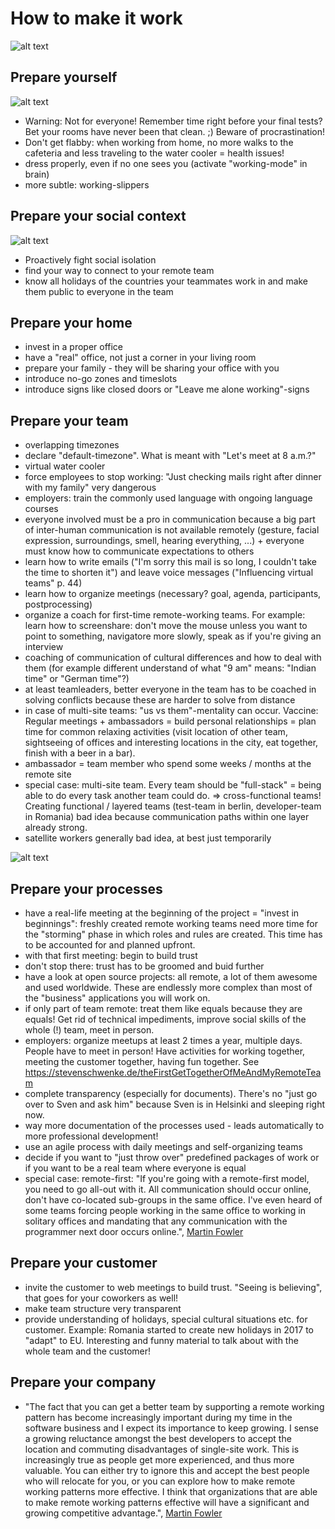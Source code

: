 # How to make it work

![alt text](slides/contextOfRemoteWorking.png)

## Prepare yourself

![alt text](slides/prepareYourself.jpg)

- Warning: Not for everyone! Remember time right before your final tests? Bet your rooms have never been that clean. ;) Beware of procrastination!
- Don't get flabby: when working from home, no more walks to the cafeteria and less traveling to the water cooler = health issues! 
- dress properly, even if no one sees you (activate "working-mode" in brain)
- more subtle: working-slippers

## Prepare your social context

![alt text](slides/contextOfRemoteWorking.png)

- Proactively fight social isolation
- find your way to connect to your remote team
- know all holidays of the countries your teammates work in and make them public to everyone in the team

## Prepare your home
- invest in a proper office
- have a "real" office, not just a corner in your living room
- prepare your family - they will be sharing your office with you
- introduce no-go zones and timeslots
- introduce signs like closed doors or "Leave me alone working"-signs

## Prepare your team
- overlapping timezones
- declare "default-timezone". What is meant with "Let's meet at 8 a.m.?"
- virtual water cooler
- force employees to stop working: "Just checking mails right after dinner with my family" very dangerous
- employers: train the commonly used language with ongoing language courses
- everyone involved must be a pro in communication because a big part of inter-human communication is not available remotely (gesture, facial expression, surroundings, smell, hearing everything, ...) + everyone must know how to communicate expectations to others
- learn how to write emails ("I'm sorry this mail is so long, I couldn't take the time to shorten it") and leave voice messages ("Influencing virtual teams" p. 44)
- learn how to organize meetings (necessary? goal, agenda, participants, postprocessing)
- organize a coach for first-time remote-working teams. For example: learn how to screenshare: don't move the mouse unless you want to point to something, navigatore more slowly, speak as if you're giving an interview
- coaching of communication of cultural differences and how to deal with them (for example different understand of what "9 am" means: "Indian time" or "German time"?)
- at least teamleaders, better everyone in the team has to be coached in solving conflicts because these are harder to solve from distance
- in case of multi-site teams: "us vs them"-mentality can occur. Vaccine: Regular meetings + ambassadors = build personal relationships = plan time for common relaxing activities (visit location of other team, sightseeing of offices and interesting locations in the city, eat together, finish with a beer in a bar).
- ambassador = team member who spend some weeks / months at the remote site
- special case: multi-site team. Every team should be "full-stack" = being able to do every task another team could do. => cross-functional teams! Creating functional / layered teams (test-team in berlin, developer-team in Romania) bad idea because communication paths within one layer already strong.
- satellite workers generally bad idea, at best just temporarily

![alt text](slides/contextOfRemoteWorkingInBusiness.png)

## Prepare your processes
- have a real-life meeting at the beginning of the project = "invest in beginnings": freshly created remote working teams need more time for the "storming" phase in which roles and rules are created. This time has to be accounted for and planned upfront.
- with that first meeting: begin to build trust
- don't stop there: trust has to be groomed and buid further
- have a look at open source projects: all remote, a lot of them awesome and used worldwide. These are endlessly more complex than most of the "business" applications you will work on.
- if only part of team remote: treat them like equals because they are equals! Get rid of technical impediments, improve social skills of the whole (!) team, meet in person.
- employers: organize meetups at least 2 times a year, multiple days. People have to meet in person! Have activities for working together, meeting the customer together, having fun together. See https://stevenschwenke.de/theFirstGetTogetherOfMeAndMyRemoteTeam
- complete transparency (especially for documents). There's no "just go over to Sven and ask him" because Sven is in Helsinki and sleeping right now.
- way more documentation of the processes used - leads automatically to more professional development!
- use an agile process with daily meetings and self-organizing teams
- decide if you want to "just throw over" predefined packages of work or if you want to be a real team where everyone is equal
- special case: remote-first: "If you're going with a remote-first model, you need to go all-out with it. All communication should occur online, don't have co-located sub-groups in the same office. I've even heard of some teams forcing people working in the same office to working in solitary offices and mandating that any communication with the programmer next door occurs online.", [Martin Fowler](https://martinfowler.com/articles/remote-or-co-located.html)

## Prepare your customer
- invite the customer to web meetings to build trust. "Seeing is believing", that goes for your coworkers as well!
- make team structure very transparent
- provide understanding of holidays, special cultural situations etc. for customer. Example: Romania started to create new holidays in 2017 to "adapt" to EU. Interesting and funny material to talk about with the whole team and the customer!   

## Prepare your company
- "The fact that you can get a better team by supporting a remote working pattern has become increasingly important during my time in the software business and I expect its importance to keep growing. I sense a growing reluctance amongst the best developers to accept the location and commuting disadvantages of single-site work. This is increasingly true as people get more experienced, and thus more valuable. You can either try to ignore this and accept the best people who will relocate for you, or you can explore how to make remote working patterns more effective. I think that organizations that are able to make remote working patterns effective will have a significant and growing competitive advantage.", [Martin Fowler](https://martinfowler.com/articles/remote-or-co-located.html)
